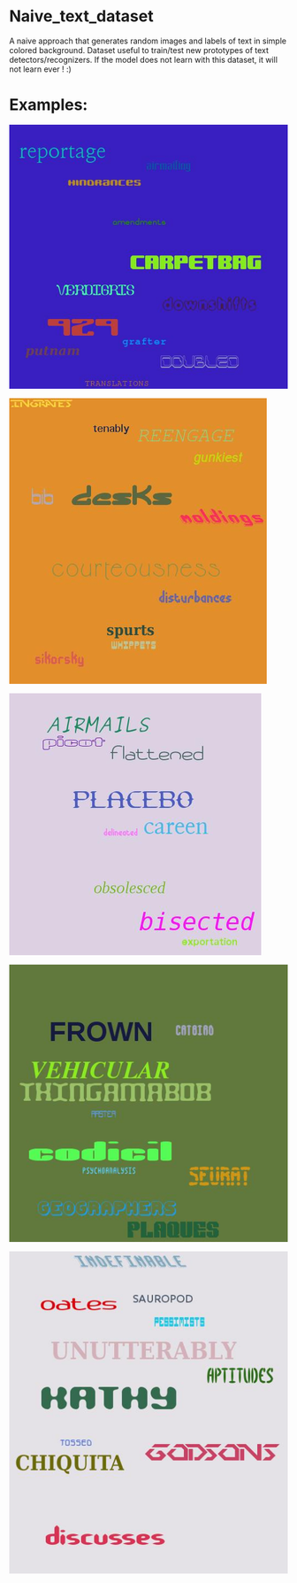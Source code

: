 # Naive_text_dataset
A naive approach that generates random images and labels of text in simple colored background.
Dataset useful to train/test new prototypes of text detectors/recognizers. If the model does not learn with this dataset, it will not learn ever ! :)

# Examples:

<p><img src="test90k/synthtext1.jpg"\></p>
<p><img src="test90k/synthtext14.jpg"\></p>
<p><img src="test90k/synthtext56.jpg"\></p>
<p><img src="test90k/synthtext85.jpg"\></p>
<p><img src="test90k/synthtext82.jpg"\></p>
